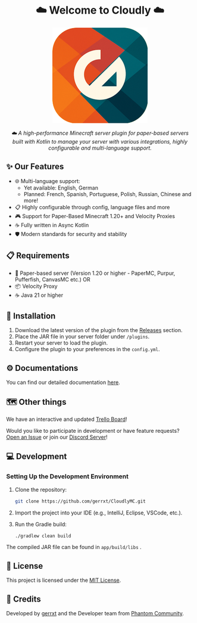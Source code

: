<div align="center">

# ☁️ Welcome to Cloudly ☁️

<img src="https://github.com/becloudly/.github/blob/main/assets/Cloudly-Abstract_Scaled-Round.png?raw=true" alt="Cloudly Banner" width="256">

_☁️ A high-performance Minecraft server plugin for paper-based servers built with Kotlin to manage your server with various integrations, highly configurable and multi-language support._

</div>


## ✨ Our Features

* 🌐 Multi-language support:
    - Yet available: English, German
    - Planned: French, Spanish, Portuguese, Polish, Russian, Chinese and more!
* 📋 Highly configurable through config, language files and more
* 🎮 Support for Paper-Based Minecraft 1.20+ and Velocity Proxies
* ☕ Fully written in Async Kotlin
* 🛡️ Modern standards for security and stability

## 📋 Requirements

* 📄 Paper-based server (Version 1.20 or higher - PaperMC, Purpur, Pufferfish, CanvasMC etc.) OR
* 📦 Velocity Proxy
* ☕ Java 21 or higher

## 🚀 Installation

1. Download the latest version of the plugin from the [Releases](https://github.com/gerrxt07/cloudlymc/releases) section.
2. Place the JAR file in your server folder under `/plugins`.
3. Restart your server to load the plugin.
4. Configure the plugin to your preferences in the `config.yml`.

## ⚙️ Documentations

You can find our detailed documentation [here](https://docs.becloudly.com).

## 🗺️ Other things

We have an interactive and updated [Trello Board](https://trello.com/b/GMKCYKXv/cloudly)!

Would you like to participate in development or have feature requests? [Open an Issue](https://github.com/gerrxt07/cloudlymc/issues) or join our [Discord Server](https://phantomcommunity.de/discord)!

## 💻 Development

### Setting Up the Development Environment

1.  Clone the repository:

    ```bash
    git clone https://github.com/gerrxt/CloudlyMC.git
    ```
2. Import the project into your IDE (e.g., IntelliJ, Eclipse, VSCode, etc.).
3.  Run the Gradle build:

    ```bash
    ./gradlew clean build
    ```

The compiled JAR file can be found in `app/build/libs` .

## 📜 License

This project is licensed under the [MIT License](LICENSE/).

## 👏 Credits

Developed by [gerrxt](https://github.com/gerrxt07) and the Developer team from [Phantom Community](https://phantomcommunity.de).
